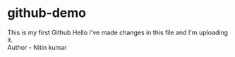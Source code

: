 # github-demo
This is my first Github
Hello I've made changes in this file and I'm uploading it.
<br>
Author - Nitin kumar
